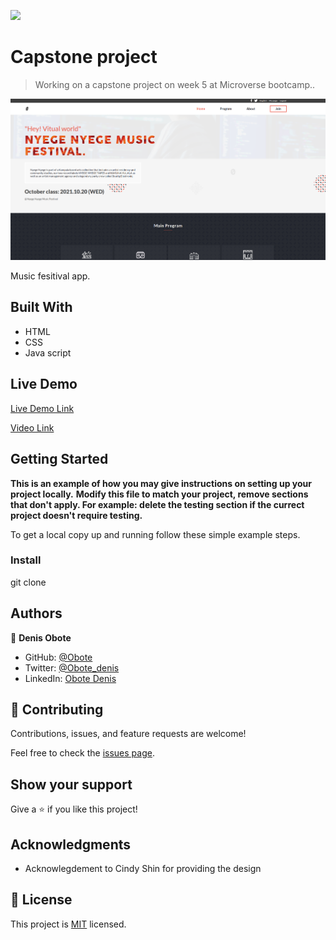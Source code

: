 ![](https://img.shields.io/badge/Microverse-blueviolet)

# Capstone project

> Working on a capstone project on week 5 at Microverse bootcamp..

![screenshot](./app.png)

Music fesitival app.

## Built With

- HTML
- CSS
- Java script

## Live Demo

[Live Demo Link](https://obote.github.io/Capstone/)

[Video Link](https://www.loom.com/share/371b770c9a7c4b5fae3141c274ba4c25)


## Getting Started

**This is an example of how you may give instructions on setting up your project locally.**
**Modify this file to match your project, remove sections that don't apply. For example: delete the testing section if the currect project doesn't require testing.**


To get a local copy up and running follow these simple example steps.

### Install

git clone



## Authors

👤 **Denis Obote**

- GitHub: [@Obote](https://github.com/Obote)
- Twitter: [@Obote_denis](https://twitter.com/Obote_denis)
- LinkedIn: [Obote Denis](https://www.linkedin.com/in/obote-denis-9859a2a3/)

## 🤝 Contributing

Contributions, issues, and feature requests are welcome!

Feel free to check the [issues page](../../issues/).

## Show your support

Give a ⭐️ if you like this project!

## Acknowledgments

- Acknowlegdement to Cindy Shin for providing the design


## 📝 License

This project is [MIT](./MIT.md) licensed.
